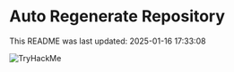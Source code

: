 # Auto Regenerate Repository

This README was last updated: 2025-01-16 17:33:08

 ![TryHackMe](https://tryhackme.com/badge/533634)